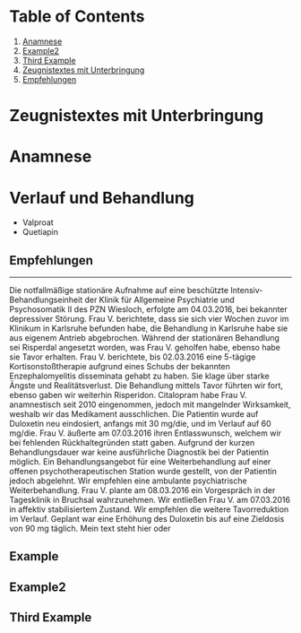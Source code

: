 # Table of Contents
1. [Anamnese](#example)
2. [Example2](#example2)
3. [Third Example](#third-example)
4. [Zeugnistextes mit Unterbringung](#zeugnistext)
5. [Empfehlungen](#emfehlungen)




# Zeugnistextes mit Unterbringung

# Anamnese
# Verlauf und Behandlung
  - Valproat
  - Quetiapin

## Empfehlungen


---
Die notfallmäßige stationäre Aufnahme auf eine beschützte Intensiv-Behandlungseinheit der Klinik für Allgemeine Psychiatrie und Psychosomatik II des PZN Wiesloch, erfolgte am 04.03.2016, bei bekannter depressiver Störung.
Frau V. berichtete, dass sie sich vier Wochen zuvor im Klinikum in Karlsruhe befunden habe, die Behandlung in Karlsruhe habe sie aus eigenem Antrieb abgebrochen. Während der stationären Behandlung sei Risperdal angesetzt worden, was Frau V. geholfen habe, ebenso habe sie Tavor erhalten. Frau V. berichtete, bis 02.03.2016 eine 5-tägige Kortisonstoßtherapie aufgrund eines Schubs der bekannten Enzephalomyelitis disseminata gehabt zu haben. Sie klage über starke Ängste und Realitätsverlust. Die Behandlung mittels Tavor führten wir fort, ebenso gaben wir weiterhin Risperidon. Citalopram habe Frau V. anamnestisch seit 2010 eingenommen, jedoch mit mangelnder Wirksamkeit, weshalb wir das Medikament ausschlichen. Die Patientin wurde auf Duloxetin neu eindosiert, anfangs mit 30 mg/die, und im Verlauf auf 60 mg/die. Frau V. äußerte am 07.03.2016 ihren Entlasswunsch, welchem wir bei fehlenden Rückhaltegründen statt gaben. Aufgrund der kurzen Behandlungsdauer war keine ausführliche Diagnostik bei der Patientin möglich. Ein Behandlungsangebot für eine Weiterbehandlung auf einer offenen psychotherapeutischen Station wurde gestellt, von der Patientin jedoch abgelehnt. Wir empfehlen eine ambulante psychiatrische Weiterbehandlung. Frau V. plante am 08.03.2016 ein Vorgespräch in der Tagesklinik in Bruchsal wahrzunehmen. Wir entließen Frau V. am 07.03.2016 in affektiv stabilisiertem Zustand. Wir empfehlen die weitere Tavorreduktion im Verlauf. Geplant war eine Erhöhung des Duloxetin bis auf eine Zieldosis von 90 mg täglich.
Mein text steht hier oder
## Example
## Example2
## Third Example

